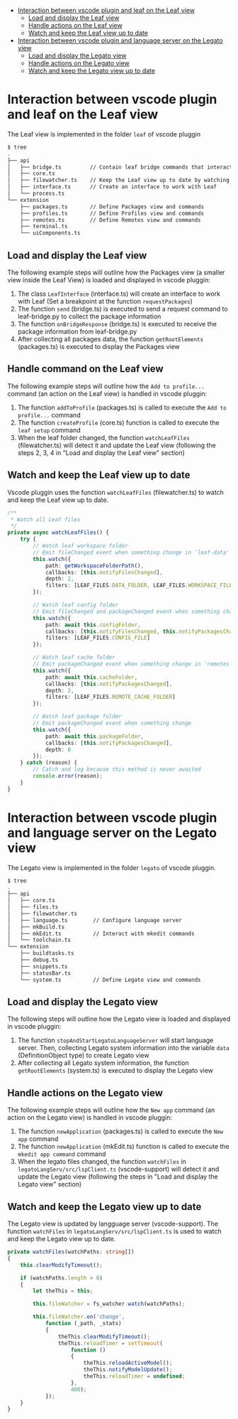 - [Interaction between vscode plugin and leaf on the Leaf view](#interaction-between-vscode-and-leaf-on-the-leaf-view)
  - [Load and display the Leaf view](#load-and-display-the-leaf-view)
  - [Handle actions on the Leaf view](#handle-actions-on-the-leaf-view)
  - [Watch and keep the Leaf view up to date](#watch-and-keep-the-leaf-view-up-to-date)
- [Interaction between vscode plugin and language server on the Legato view](#interaction-between-vscode-plugin-and-language-server-on-the-legato-view)
  - [Load and display the Legato view](#load-and-display-the-legato-view)
  - [Handle actions on the Legato view](#handle-actions-on-the-legato-view)
  - [Watch and keep the Legato view up to date](#watch-and-keep-the-legato-view-up-to-date)

# Interaction between vscode plugin and leaf on the Leaf view

The Leaf view is implemented in the folder `leaf` of vscode pluggin

```sh
$ tree
.
├── api
│   ├── bridge.ts         // Contain leaf bridge commands that interacting with leaf-bridge.py 
│   ├── core.ts           
│   ├── filewatcher.ts    // Keep the Leaf view up to date by watching the leaf files
│   ├── interface.ts      // Create an interface to work with Leaf
│   └── process.ts
└── extension
    ├── packages.ts       // Define Packages view and commands
    ├── profiles.ts       // Define Profiles view and commands
    ├── remotes.ts        // Define Remotes view and commands
    ├── terminal.ts
    └── uiComponents.ts
```

## Load and display the Leaf view
The following example steps will outline how the Packages view (a smaller view inside the Leaf View) is loaded and displayed in vscode pluggin:
1) The class `LeafInterface` (interface.ts) will create an interface to work with Leaf (Set a breakpoint at the function `requestPackages`)
2) The function `send` (bridge.ts) is executed to send a request command to leaf-bridge.py to collect the package information
3) The function `onBridgeResponse` (bridge.ts) is executed to receive the package information from leaf-bridge.py
4) After collecting all packages data, the function `getRootElements` (packages.ts) is executed to display the Packages view

## Handle command on the Leaf view
The following example steps will outline how the `Add to profile...` command (an action on the Leaf view) is handled in vscode pluggin:
1) The function `addToProfile` (packages.ts) is called to execute the `Add to profile...` command
2) The function `createProfile` (core.ts) function is called to execute the `leaf setup` command 
3) When the leaf folder changed, the function `watchLeafFiles` (filewatcher.ts) will detect it and update the Leaf view (following the steps 2, 3, 4 in "Load and display the Leaf view" section)

## Watch and keep the Leaf view up to date
Vscode pluggin uses the function `watchLeafFiles` (filewatcher.ts) to watch and keep the Leaf view up to date.

```Typescript
/**
 * Watch all Leaf files
 */
private async watchLeafFiles() {
    try {
        // Watch leaf workspace folder
        // Emit fileChanged event when something change in 'leaf-data' folder or 'leaf-workspace.json' file
        this.watch({
            path: getWorkspaceFolderPath(),
            callbacks: [this.notifyFilesChanged],
            depth: 2,
            filters: [LEAF_FILES.DATA_FOLDER, LEAF_FILES.WORKSPACE_FILE]
        });

        // Watch leaf config folder
        // Emit fileChanged and packageChanged event when something change
        this.watch({
            path: await this.configFolder,
            callbacks: [this.notifyFilesChanged, this.notifyPackagesChanged],
            filters: [LEAF_FILES.CONFIG_FILE]
        });

        // Watch leaf cache folder
        // Emit packageChanged event when something change in 'remotes' folder,
        this.watch({
            path: await this.cacheFolder,
            callbacks: [this.notifyPackagesChanged],
            depth: 2,
            filters: [LEAF_FILES.REMOTE_CACHE_FOLDER]
        });

        // Watch leaf package folder
        // Emit packageChanged event when something change
        this.watch({
            path: await this.packageFolder,
            callbacks: [this.notifyPackagesChanged],
            depth: 0
        });
    } catch (reason) {
        // Catch and log because this method is never awaited
        console.error(reason);
    }
}
```

# Interaction between vscode plugin and language server on the Legato view

The Legato view is implemented in the folder `legato` of vscode pluggin.

```sh
$ tree
.
├── api
│   ├── core.ts
│   ├── files.ts
│   ├── filewatcher.ts
│   ├── language.ts        // Configure language server
│   ├── mkBuild.ts
│   ├── mkEdit.ts          // Interact with mkedit commands
│   └── toolchain.ts
└── extension
    ├── buildtasks.ts
    ├── debug.ts
    ├── snippets.ts
    ├── statusBar.ts
    └── system.ts          // Define Legato view and commands
```

## Load and display the Legato view
The following steps will outline how the Legato view is loaded and displayed in vscode pluggin:
1) The function `stopAndStartLegatoLanguageServer` will start language server. Then, collecting Legato system information into the variable `data` (DefinitionObject type) to create Legato view 
2) After collecting all Legato system information, the function `getRootElements` (system.ts) is executed to display the Legato view

## Handle actions on the Legato view
The following example steps will outline how the `New app` command (an action on the Legato view) is handled in vscode pluggin:
1) The function `newApplication` (packages.ts) is called to execute the `New app` command
2) The function `newApplication` (mkEdit.ts) function is called to execute the `mkedit app command` command 
3) When the legato files changed, the function `watchFiles` in `legatoLangServ/src/lspClient.ts` (vscode-support) will detect it and update the Legato view (following the steps in "Load and display the Legato view" section)

## Watch and keep the Legato view up to date
The Legato view is updated by langguage server (vscode-support). The function `watchFiles` in `legatoLangServ/src/lspClient.ts` is used to watch and keep the Legato view up to date.

```Typescript
private watchFiles(watchPaths: string[])
{
    this.clearModifyTimeout();

    if (watchPaths.length > 0)
    {
        let theThis = this;

        this.fileWatcher = fs_watcher.watch(watchPaths);

        this.fileWatcher.on('change',
            function (_path, _stats)
            {
                theThis.clearModifyTimeout();
                theThis.reloadTimer = setTimeout(
                    function ()
                    {
                        theThis.reloadActiveModel();
                        theThis.notifyModelUpdate();
                        theThis.reloadTimer = undefined;
                    },
                    400);
            });
    }
}
```
